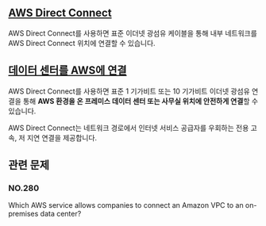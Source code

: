 ## [AWS Direct Connect](https://docs.aws.amazon.com/ko_kr/directconnect/latest/UserGuide/Welcome.html)

AWS Direct Connect를 사용하면 표준 이더넷 광섬유 케이블을 통해 내부 네트워크를 AWS Direct Connect 위치에 연결할 수 있습니다.

## [데이터 센터를 AWS에 연결](https://aws.amazon.com/getting-started/projects/connect-data-center-to-aws/)

AWS Direct Connect를 사용하면 표준 1 기가비트 또는 10 기가비트 이더넷 광섬유 연결을 통해 **AWS 환경을 온 프레미스 데이터 센터 또는 사무실 위치에 안전하게 연결**할 수 있습니다. 

AWS Direct Connect는 네트워크 경로에서 인터넷 서비스 공급자를 우회하는 전용 고속, 저 지연 연결을 제공합니다.

## 관련 문제

### NO.280 
Which AWS service allows companies to connect an Amazon VPC to an on-premises data center?
